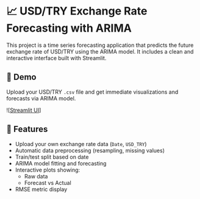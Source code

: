 # 📈 USD/TRY Exchange Rate Forecasting with ARIMA

This project is a time series forecasting application that predicts the future exchange rate of USD/TRY using the ARIMA model. It includes a clean and interactive interface built with Streamlit.

## 🚀 Demo

Upload your USD/TRY `.csv` file and get immediate visualizations and forecasts via ARIMA model.

![[Streamlit UI](https://timeseriesusd-tryexchangerateforecasting-gxwppgkk8tumjurkrazvf.streamlit.app/)]

## 🔧 Features

- Upload your own exchange rate data (`Date`, `USD_TRY`)
- Automatic data preprocessing (resampling, missing values)
- Train/test split based on date
- ARIMA model fitting and forecasting
- Interactive plots showing:
  - Raw data
  - Forecast vs Actual
- RMSE metric display
